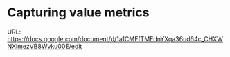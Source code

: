 # Capturing value metrics

URL: https://docs.google.com/document/d/1a1CMFfTMEdnYXqa36ud64c_CHXWNXlmezVB8Wvku00E/edit

